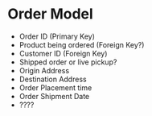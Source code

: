 # Order Model

* Order ID (Primary Key)
* Product being ordered (Foreign Key?)
* Customer ID (Foreign Key)
* Shipped order or live pickup?
* Origin Address
* Destination Address
* Order Placement time
* Order Shipment Date
* ????